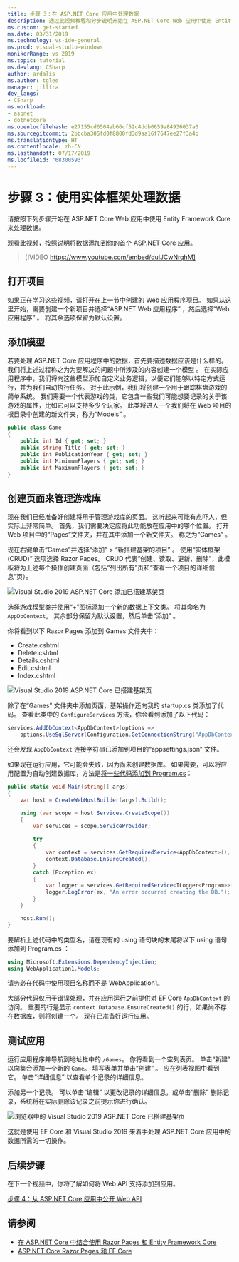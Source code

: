 ```yaml
---
title: 步骤 3：在 ASP.NET Core 应用中处理数据
description: 通过此视频教程和分步说明开始在 ASP.NET Core Web 应用中使用 Entity Framework Core 来处理数据。
ms.custom: get-started
ms.date: 03/31/2019
ms.technology: vs-ide-general
ms.prod: visual-studio-windows
monikerRange: vs-2019
ms.topic: tutorial
ms.devlang: CSharp
author: ardalis
ms.author: tglee
manager: jillfra
dev_langs:
- CSharp
ms.workload:
- aspnet
- dotnetcore
ms.openlocfilehash: e27155cd6504ab66cf52c4ddb0659a84936037a0
ms.sourcegitcommit: 2bbcba305fd0f8800fd3d9aa16f7647ee27f3a4b
ms.translationtype: HT
ms.contentlocale: zh-CN
ms.lasthandoff: 07/17/2019
ms.locfileid: "68300593"
---
```

# <a name="step-3-work-with-data-using-entity-framework"></a>步骤 3：使用实体框架处理数据

请按照下列步骤开始在 ASP.NET Core Web 应用中使用 Entity Framework Core 来处理数据。

观看此视频，按照说明将数据添加到你的首个 ASP.NET Core 应用。 

> [!VIDEO https://www.youtube.com/embed/dulJCwNrqhM]

## <a name="open-your-project"></a>打开项目

如果正在学习这些视频，请打开在上一节中创建的 Web 应用程序项目。 如果从这里开始，需要创建一个新项目并选择“ASP.NET Web 应用程序”  ，然后选择“Web 应用程序”  。 将其余选项保留为默认设置。

## <a name="add-your-model"></a>添加模型

若要处理 ASP.NET Core 应用程序中的数据，首先要描述数据应该是什么样的。 我们将上述过程称之为为要解决的问题中所涉及的内容创建一个模型  。 在实际应用程序中，我们将向这些模型添加自定义业务逻辑，以便它们能够以特定方式运行，并为我们自动执行任务。 对于此示例，我们将创建一个用于跟踪棋盘游戏的简单系统。 我们需要一个代表游戏的类，它包含一些我们可能想要记录的关于该游戏的属性，比如它可以支持多少个玩家。 此类将进入一个我们将在 Web 项目的根目录中创建的新文件夹，称为“Models”  。

```csharp
public class Game
{
    public int Id { get; set; }
    public string Title { get; set; }
    public int PublicationYear { get; set; }
    public int MinimumPlayers { get; set; }
    public int MaximumPlayers { get; set; }
}
```

## <a name="create-the-pages-to-manage-your-game-library"></a>创建页面来管理游戏库

现在我们已经准备好创建将用于管理游戏库的页面。 这听起来可能有点吓人，但实际上非常简单。 首先，我们需要决定应将此功能放在应用中的哪个位置。 打开 Web 项目中的“Pages”文件夹，并在其中添加一个新文件夹。 称之为“Games”  。

现在右键单击“Games”并选择“添加”   > “新搭建基架的项目”  。 使用“实体框架(CRUD)”  选项选择 Razor Pages。 CRUD 代表“创建、读取、更新、删除”，此模板将为上述每个操作创建页面（包括“列出所有”页和“查看一个项目的详细信息”页）。

![Visual Studio 2019 ASP.NET Core 添加已搭建基架页](media/vs-2019/vs2019-add-scaffold.png)

选择游戏模型类并使用“+”图标添加一个新的数据上下文类。 将其命名为 `AppDbContext`。 其余部分保留为默认设置，然后单击“添加”  。

你将看到以下 Razor Pages 添加到 Games 文件夹中：

- Create.cshtml
- Delete.cshtml
- Details.cshtml
- Edit.cshtml
- Index.cshtml

![Visual Studio 2019 ASP.NET Core 已搭建基架页](media/vs-2019/vs2019-scaffolded-pages.png)

除了在“Games”  文件夹中添加页面，基架操作还向我的 startup.cs  类添加了代码。 查看此类中的 `ConfigureServices` 方法，你会看到添加了以下代码：

```csharp
services.AddDbContext<AppDbContext>(options =>
    options.UseSqlServer(Configuration.GetConnectionString("AppDbContext")));
```

还会发现 `AppDbContext` 连接字符串已添加到项目的“appsettings.json”  文件。

如果现在运行应用，它可能会失败，因为尚未创建数据库。 如果需要，可以将应用配置为自动创建数据库，方法是[将一些代码添加到 Program.cs](/aspnet/core/data/ef-rp/intro?view=aspnetcore-2.1&tabs=visual-studio#update-main)：

```csharp
public static void Main(string[] args)
{
    var host = CreateWebHostBuilder(args).Build();

    using (var scope = host.Services.CreateScope())
    {
        var services = scope.ServiceProvider;

        try
        {
            var context = services.GetRequiredService<AppDbContext>();
            context.Database.EnsureCreated();
        }
        catch (Exception ex)
        {
            var logger = services.GetRequiredService<ILogger<Program>>();
            logger.LogError(ex, "An error occurred creating the DB.");
        }
    }

    host.Run();
}
```

要解析上述代码中的类型名，请在现有的 using 语句块的末尾将以下 using 语句添加到 Program.cs  ：

```csharp
using Microsoft.Extensions.DependencyInjection;
using WebApplication1.Models;
```

请务必在代码中使用项目名称而不是 WebApplication1。

大部分代码仅用于错误处理，并在应用运行之前提供对 EF Core `AppDbContext` 的访问。 重要的行是显示 `context.Database.EnsureCreated()` 的行，如果尚不存在数据库，则将创建一个。 现在已准备好运行应用。

## <a name="test-it-out"></a>测试应用

运行应用程序并导航到地址栏中的 `/Games`。 你将看到一个空列表页。 单击“新建”  以向集合添加一个新的 `Game`。 填写表单并单击“创建”  。 应在列表视图中看到它。 单击“详细信息”  以查看单个记录的详细信息。

添加另一个记录。 可以单击“编辑”  以更改记录的详细信息，或单击“删除”  删除记录，系统将在实际删除该记录之前提示你进行确认。

![浏览器中的 Visual Studio 2019 ASP.NET Core 已搭建基架页](media/vs-2019/vs2019-game-list.png)

这就是使用 EF Core 和 Visual Studio 2019 来着手处理 ASP.NET Core 应用中的数据所需的一切操作。

## <a name="next-steps"></a>后续步骤

在下一个视频中，你将了解如何将 Web API 支持添加到应用。

[步骤 4：从 ASP.NET Core 应用中公开 Web API](tutorial-aspnet-core-ef-step-04.md)

## <a name="see-also"></a>请参阅

- [在 ASP.NET Core 中结合使用 Razor Pages 和 Entity Framework Core](/aspnet/core/data/ef-rp/intro?view=aspnetcore-2.1&tabs=visual-studio)
- [ASP.NET Core Razor Pages 和 EF Core](/aspnet/core/data/?view=aspnetcore-2.1)
